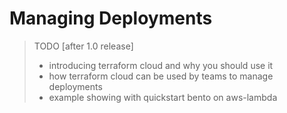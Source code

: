 # Managing Deployments

> TODO [after 1.0 release]
> - introducing terraform cloud and why you should use it
> - how terraform cloud can be used by teams to manage deployments
> - example showing with quickstart bento on aws-lambda
